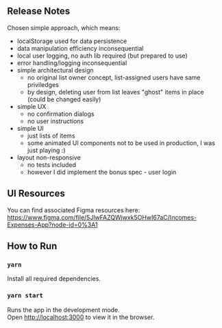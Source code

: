 ## Release Notes

Chosen simple approach, which means:

* localStorage used for data persistence
* data manipulation efficiency inconsequential
* local user logging, no auth lib required (but prepared to use)
* error handling/logging inconsequential
* simple architectural design
  * no original list owner concept, list-assigned users have same priviledges
  * by design, deleting user from list leaves "ghost" items in place (could be changed easily)
* simple UX
  * no confirmation dialogs
  * no user instructions
* simple UI
  * just lists of items
  * some animated UI components not to be used in production, I was just playing :)
* layout non-responsive
  * no tests included
  * however I did implement the bonus spec - user login

## UI Resources

You can find associated Figma resources here:<br />
https://www.figma.com/file/5JlwFAZQWjwxk5OHwI67aC/Incomes-Expenses-App?node-id=0%3A1

## How to Run

### `yarn`

Install all required dependencies.

### `yarn start`

Runs the app in the development mode.<br />
Open [http://localhost:3000](http://localhost:3000) to view it in the browser.
